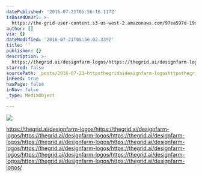 ```yaml
---
datePublished: '2016-07-21T05:56:16.117Z'
isBasedOnUrl: >-
  https://the-grid-user-content.s3-us-west-2.amazonaws.com/97ea597d-19d8-4bc8-b108-ec504cf2e31b.png
author: []
via: {}
dateModified: '2016-07-21T05:56:02.339Z'
title: ''
publisher: {}
description: >-
  https://thegrid.ai/designfarm-logos/https://thegrid.ai/designfarm-logos/https://thegrid.ai/designfarm-logos/https://thegrid.ai/designfarm-logos/https://thegrid.ai/designfarm-logos/https://thegrid.ai/designfarm-logos/https://thegrid.ai/designfarm-logos/https://thegrid.ai/designfarm-logos/https://thegrid.ai/designfarm-logos/https://thegrid.ai/designfarm-logos/https://thegrid.ai/designfarm-logos/https://thegrid.ai/designfarm-logos/
starred: false
sourcePath: _posts/2016-07-21-httpsthegridaidesignfarm-logoshttpsthegridaidesig.md
inFeed: true
hasPage: false
inNav: false
_type: MediaObject

---
```

![](https://the-grid-user-content.s3-us-west-2.amazonaws.com/97ea597d-19d8-4bc8-b108-ec504cf2e31b.png)

https://thegrid.ai/designfarm-logos/https://thegrid.ai/designfarm-logos/https://thegrid.ai/designfarm-logos/https://thegrid.ai/designfarm-logos/https://thegrid.ai/designfarm-logos/https://thegrid.ai/designfarm-logos/https://thegrid.ai/designfarm-logos/https://thegrid.ai/designfarm-logos/https://thegrid.ai/designfarm-logos/https://thegrid.ai/designfarm-logos/https://thegrid.ai/designfarm-logos/https://thegrid.ai/designfarm-logos/